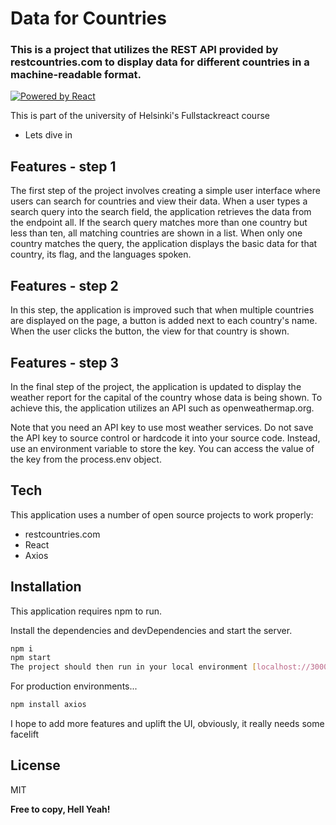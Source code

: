 # Data for Countries
### This is a project that utilizes the REST API provided by restcountries.com to display data for different countries in a machine-readable format.

[![Powered by React](https://img.shields.io/badge/Powered%20by-React-blue.svg)](https://reactjs.org/)

This is part of the university of Helsinki's Fullstackreact course

- Lets dive in

## Features - step 1

The first step of the project involves creating a simple user interface where users can search for countries and view their data. When a user types a search query into the search field, the application retrieves the data from the endpoint all.
If the search query matches more than one country but less than ten, all matching countries are shown in a list. When only one country matches the query, the application displays the basic data for that country, its flag, and the languages spoken.

## Features - step 2

In this step, the application is improved such that when multiple countries are displayed on the page, a button is added next to each country's name. When the user clicks the button, the view for that country is shown.

## Features - step 3

In the final step of the project, the application is updated to display the weather report for the capital of the country whose data is being shown. To achieve this, the application utilizes an API such as openweathermap.org.

Note that you need an API key to use most weather services. Do not save the API key to source control or hardcode it into your source code. Instead, use an environment variable to store the key. You can access the value of the key from the process.env object.

## Tech

This application uses a number of open source projects to work properly:

- restcountries.com
- React
- Axios

## Installation

This application requires npm to run.

Install the dependencies and devDependencies and start the server.

```sh
npm i
npm start
The project should then run in your local environment [localhost://3000]
```

For production environments...

```sh
npm install axios
```

I hope to add more features and uplift the UI, obviously, it really needs some facelift


## License

MIT

**Free to copy, Hell Yeah!**